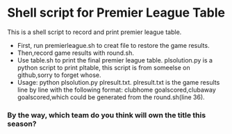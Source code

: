 # Shell script for Premier League Table
This is a shell script to record and print premier league table.
* First, run premierleague.sh to creat file to restore the game results.
* Then,record game results with round.sh.
* Use table.sh to print the final premier league table.
plsolution.py is a python script to print pltable, this script is from someelse on github,sorry to forget whose.
* Usage: python plsolution.py plresult.txt. plresult.txt is the game results line by line with the following format: clubhome goalscored,clubaway goalscored,which could be generated from the round.sh(line 36).
### By the way, which team do you think will own the title this season?
